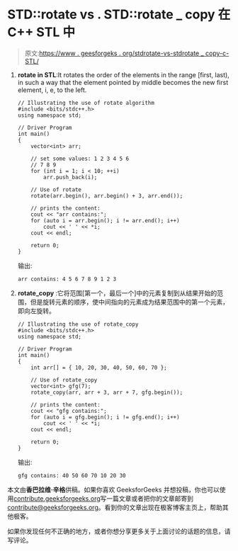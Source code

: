 # STD::rotate vs . STD::rotate _ copy 在 C++ STL 中

> 原文:[https://www . geesforgeks . org/stdrotate-vs-stdrotate _ copy-c-STL/](https://www.geeksforgeeks.org/stdrotate-vs-stdrotate_copy-c-stl/)

1.  **rotate in STL**:It rotates the order of the elements in the range [first, last), in such a way that the element pointed by middle becomes the new first element, i, e, to the left.

    ```
    // Illustrating the use of rotate algorithm
    #include <bits/stdc++.h>
    using namespace std;

    // Driver Program
    int main()
    {
        vector<int> arr;

        // set some values: 1 2 3 4 5 6
        // 7 8 9
        for (int i = 1; i < 10; ++i)        
            arr.push_back(i);

        // Use of rotate
        rotate(arr.begin(), arr.begin() + 3, arr.end());

        // prints the content:
        cout << "arr contains:";
        for (auto i = arr.begin(); i != arr.end(); i++)
            cout << ' ' << *i;
        cout << endl;

        return 0;
    }
    ```

    输出:

    ```
    arr contains: 4 5 6 7 8 9 1 2 3

    ```

2.  **rotate_copy** :它将范围[第一个，最后一个]中的元素复制到从结果开始的范围，但是旋转元素的顺序，使中间指向的元素成为结果范围中的第一个元素，即向左旋转。

    ```
    // Illustrating the use of rotate_copy
    #include <bits/stdc++.h>
    using namespace std;

    // Driver Program
    int main()
    {
        int arr[] = { 10, 20, 30, 40, 50, 60, 70 };    

        // Use of rotate_copy
        vector<int> gfg(7);
        rotate_copy(arr, arr + 3, arr + 7, gfg.begin());

        // prints the content:
        cout << "gfg contains:";
        for (auto i = gfg.begin(); i != gfg.end(); i++)
            cout << ' ' << *i;
        cout << endl;

        return 0;
    }
    ```

    输出:

    ```
    gfg contains: 40 50 60 70 10 20 30

    ```

本文由**香巴拉维·辛格**供稿。如果你喜欢 GeeksforGeeks 并想投稿，你也可以使用[contribute.geeksforgeeks.org](http://www.contribute.geeksforgeeks.org)写一篇文章或者把你的文章邮寄到 contribute@geeksforgeeks.org。看到你的文章出现在极客博客主页上，帮助其他极客。

如果你发现任何不正确的地方，或者你想分享更多关于上面讨论的话题的信息，请写评论。